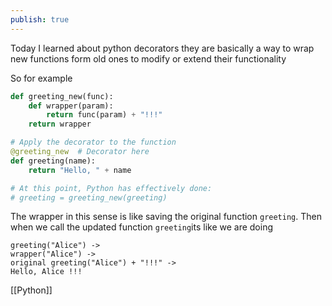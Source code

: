 ```yaml
---
publish: true
---
```



Today I learned about python decorators they are basically a way to wrap new functions form old ones to modify or extend their functionality

So for example

```python
def greeting_new(func):
	def wrapper(param): 
		return func(param) + "!!!"
	return wrapper

# Apply the decorator to the function
@greeting_new  # Decorator here
def greeting(name):
	return "Hello, " + name

# At this point, Python has effectively done:
# greeting = greeting_new(greeting)
```

The wrapper in this sense is like saving the original function `greeting`. Then when we call the updated function `greeting`its like we are doing 
```
greeting("Alice") -> 
wrapper("Alice") -> 
original greeting("Alice") + "!!!" -> 
Hello, Alice !!!
```

[[Python]]